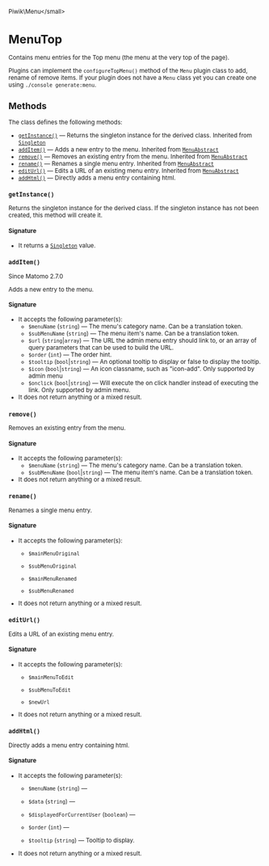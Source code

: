 <small>Piwik\Menu\</small>

MenuTop
=======

Contains menu entries for the Top menu (the menu at the very top of the page).

Plugins can implement the `configureTopMenu()` method of the `Menu` plugin class to add, rename of remove
items. If your plugin does not have a `Menu` class yet you can create one using `./console generate:menu`.

Methods
-------

The class defines the following methods:

- [`getInstance()`](#getinstance) &mdash; Returns the singleton instance for the derived class. Inherited from [`Singleton`](../../Piwik/Singleton.md)
- [`addItem()`](#additem) &mdash; Adds a new entry to the menu. Inherited from [`MenuAbstract`](../../Piwik/Menu/MenuAbstract.md)
- [`remove()`](#remove) &mdash; Removes an existing entry from the menu. Inherited from [`MenuAbstract`](../../Piwik/Menu/MenuAbstract.md)
- [`rename()`](#rename) &mdash; Renames a single menu entry. Inherited from [`MenuAbstract`](../../Piwik/Menu/MenuAbstract.md)
- [`editUrl()`](#editurl) &mdash; Edits a URL of an existing menu entry. Inherited from [`MenuAbstract`](../../Piwik/Menu/MenuAbstract.md)
- [`addHtml()`](#addhtml) &mdash; Directly adds a menu entry containing html.

<a name="getinstance" id="getinstance"></a>
<a name="getInstance" id="getInstance"></a>
### `getInstance()`

Returns the singleton instance for the derived class. If the singleton instance
has not been created, this method will create it.

#### Signature

- It returns a [`Singleton`](../../Piwik/Singleton.md) value.

<a name="additem" id="additem"></a>
<a name="addItem" id="addItem"></a>
### `addItem()`

Since Matomo 2.7.0

Adds a new entry to the menu.

#### Signature

-  It accepts the following parameter(s):
    - `$menuName` (`string`) &mdash;
       The menu's category name. Can be a translation token.
    - `$subMenuName` (`string`) &mdash;
       The menu item's name. Can be a translation token.
    - `$url` (`string`|`array`) &mdash;
       The URL the admin menu entry should link to, or an array of query parameters that can be used to build the URL.
    - `$order` (`int`) &mdash;
       The order hint.
    - `$tooltip` (`bool`|`string`) &mdash;
       An optional tooltip to display or false to display the tooltip.
    - `$icon` (`bool`|`string`) &mdash;
       An icon classname, such as "icon-add". Only supported by admin menu
    - `$onclick` (`bool`|`string`) &mdash;
       Will execute the on click handler instead of executing the link. Only supported by admin menu.
- It does not return anything or a mixed result.

<a name="remove" id="remove"></a>
<a name="remove" id="remove"></a>
### `remove()`

Removes an existing entry from the menu.

#### Signature

-  It accepts the following parameter(s):
    - `$menuName` (`string`) &mdash;
       The menu's category name. Can be a translation token.
    - `$subMenuName` (`bool`|`string`) &mdash;
       The menu item's name. Can be a translation token.
- It does not return anything or a mixed result.

<a name="rename" id="rename"></a>
<a name="rename" id="rename"></a>
### `rename()`

Renames a single menu entry.

#### Signature

-  It accepts the following parameter(s):
    - `$mainMenuOriginal`
      
    - `$subMenuOriginal`
      
    - `$mainMenuRenamed`
      
    - `$subMenuRenamed`
      
- It does not return anything or a mixed result.

<a name="editurl" id="editurl"></a>
<a name="editUrl" id="editUrl"></a>
### `editUrl()`

Edits a URL of an existing menu entry.

#### Signature

-  It accepts the following parameter(s):
    - `$mainMenuToEdit`
      
    - `$subMenuToEdit`
      
    - `$newUrl`
      
- It does not return anything or a mixed result.

<a name="addhtml" id="addhtml"></a>
<a name="addHtml" id="addHtml"></a>
### `addHtml()`

Directly adds a menu entry containing html.

#### Signature

-  It accepts the following parameter(s):
    - `$menuName` (`string`) &mdash;
      
    - `$data` (`string`) &mdash;
      
    - `$displayedForCurrentUser` (`boolean`) &mdash;
      
    - `$order` (`int`) &mdash;
      
    - `$tooltip` (`string`) &mdash;
       Tooltip to display.
- It does not return anything or a mixed result.

